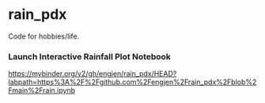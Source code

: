 # rain_pdx
Code for hobbies/life.

### Launch Interactive Rainfall Plot Notebook
https://mybinder.org/v2/gh/engjen/rain_pdx/HEAD?labpath=https%3A%2F%2Fgithub.com%2Fengjen%2Frain_pdx%2Fblob%2Fmain%2Frain.ipynb
